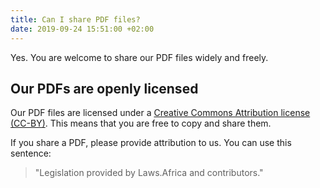```yaml
---
title: Can I share PDF files?
date: 2019-09-24 15:51:00 +02:00
---
```


Yes. You are welcome to share our PDF files widely and freely.

## Our PDFs are openly licensed

Our PDF files are licensed under a [Creative Commons Attribution license (CC-BY)](https://creativecommons.org/licenses/by/4.0/). This means that you are free to copy and share them.

If you share a PDF, please provide attribution to us. You can use this sentence:

> "Legislation provided by Laws.Africa and contributors."

